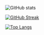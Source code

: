 ![GitHub stats](https://github-readme-stats.vercel.app/api?username=sulemvn&show=reviews,prs_merged&hide=contribs&theme=tokyonight&border_color=e303fc)

[![GitHub Streak](http://github-readme-streak-stats.herokuapp.com?user=sulemvn&theme=tokyonight&border=e303fc)](https://git.io/streak-stats)

[![Top Langs](https://github-readme-stats.vercel.app/api/top-langs/?username=sulemvn&layout=compact&theme=tokyonight&border_color=e303fc)](https://github.com/anuraghazra/github-readme-stats) 



